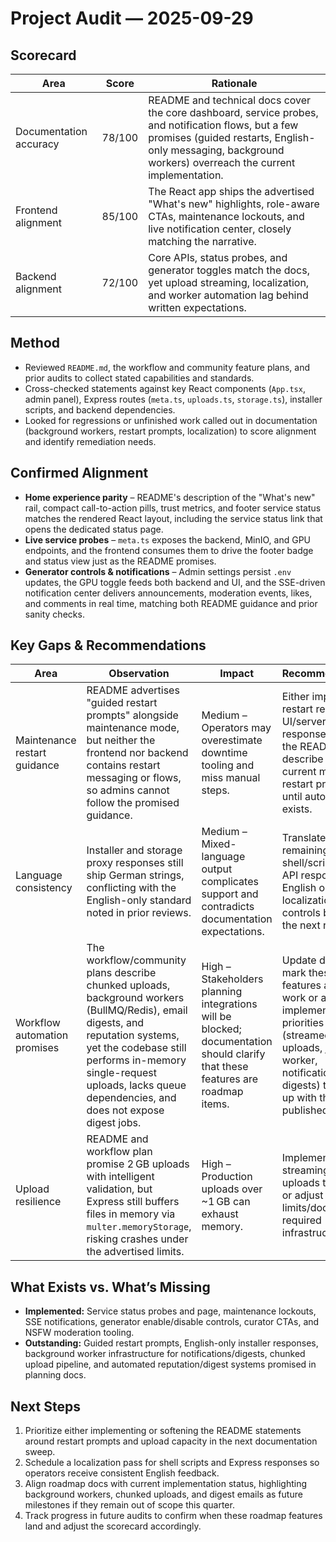 # Project Audit — 2025-09-29

## Scorecard
| Area | Score | Rationale |
| --- | --- | --- |
| Documentation accuracy | 78/100 | README and technical docs cover the core dashboard, service probes, and notification flows, but a few promises (guided restarts, English-only messaging, background workers) overreach the current implementation.
| Frontend alignment | 85/100 | The React app ships the advertised "What's new" highlights, role-aware CTAs, maintenance lockouts, and live notification center, closely matching the narrative.
| Backend alignment | 72/100 | Core APIs, status probes, and generator toggles match the docs, yet upload streaming, localization, and worker automation lag behind written expectations.

## Method
- Reviewed `README.md`, the workflow and community feature plans, and prior audits to collect stated capabilities and standards.
- Cross-checked statements against key React components (`App.tsx`, admin panel), Express routes (`meta.ts`, `uploads.ts`, `storage.ts`), installer scripts, and backend dependencies.
- Looked for regressions or unfinished work called out in documentation (background workers, restart prompts, localization) to score alignment and identify remediation needs.

## Confirmed Alignment
- **Home experience parity** – README's description of the "What's new" rail, compact call-to-action pills, trust metrics, and footer service status matches the rendered React layout, including the service status link that opens the dedicated status page.
- **Live service probes** – `meta.ts` exposes the backend, MinIO, and GPU endpoints, and the frontend consumes them to drive the footer badge and status view just as the README promises.
- **Generator controls & notifications** – Admin settings persist `.env` updates, the GPU toggle feeds both backend and UI, and the SSE-driven notification center delivers announcements, moderation events, likes, and comments in real time, matching both README guidance and prior sanity checks.

## Key Gaps & Recommendations
| Area | Observation | Impact | Recommendation |
| --- | --- | --- | --- |
| Maintenance restart guidance | README advertises "guided restart prompts" alongside maintenance mode, but neither the frontend nor backend contains restart messaging or flows, so admins cannot follow the promised guidance. | Medium – Operators may overestimate downtime tooling and miss manual steps. | Either implement restart reminder UI/server responses, or edit the README to describe the current manual restart process until automation exists.
| Language consistency | Installer and storage proxy responses still ship German strings, conflicting with the English-only standard noted in prior reviews. | Medium – Mixed-language output complicates support and contradicts documentation expectations. | Translate remaining shell/script and API responses to English or add localization controls before the next release.
| Workflow automation promises | The workflow/community plans describe chunked uploads, background workers (BullMQ/Redis), email digests, and reputation systems, yet the codebase still performs in-memory single-request uploads, lacks queue dependencies, and does not expose digest jobs. | High – Stakeholders planning integrations will be blocked; documentation should clarify that these features are roadmap items. | Update docs to mark these features as future work or adjust implementation priorities (streamed uploads, job worker, notification digests) to catch up with the published plans.
| Upload resilience | README and workflow plan promise 2 GB uploads with intelligent validation, but Express still buffers files in memory via `multer.memoryStorage`, risking crashes under the advertised limits. | High – Production uploads over ~1 GB can exhaust memory. | Implement streaming uploads to MinIO or adjust README limits/document required infrastructure.

## What Exists vs. What’s Missing
- **Implemented:** Service status probes and page, maintenance lockouts, SSE notifications, generator enable/disable controls, curator CTAs, and NSFW moderation tooling.
- **Outstanding:** Guided restart prompts, English-only installer responses, background worker infrastructure for notifications/digests, chunked upload pipeline, and automated reputation/digest systems promised in planning docs.

## Next Steps
1. Prioritize either implementing or softening the README statements around restart prompts and upload capacity in the next documentation sweep.
2. Schedule a localization pass for shell scripts and Express responses so operators receive consistent English feedback.
3. Align roadmap docs with current implementation status, highlighting background workers, chunked uploads, and digest emails as future milestones if they remain out of scope this quarter.
4. Track progress in future audits to confirm when these roadmap features land and adjust the scorecard accordingly.
